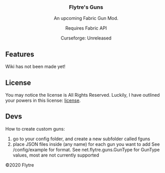 <h3 align="center">Flytre's Guns</h3>
<p align="center">An upcoming Fabric Gun Mod.</p>
<p align="center">
  Requires Fabric API
</p>
<p align="center">
  Curseforge: Unreleased
</p>

## Features
Wiki has not been made yet!

## License
You may notice the license is All Rights Reserved. Luckily, I have outlined your powers in this license: [license](https://github.com/Flytre/Flytre-Guns/blob/master/LICENSE).


## Devs
How to create custom guns:
1. go to your config folder, and create a new subfolder called fguns
2. place JSON files inside (any name) for each gun you want to add
    See /config/example for format.
    See net.flytre.guns.GunType for GunType values, most are not currently supported

©2020 Flytre
